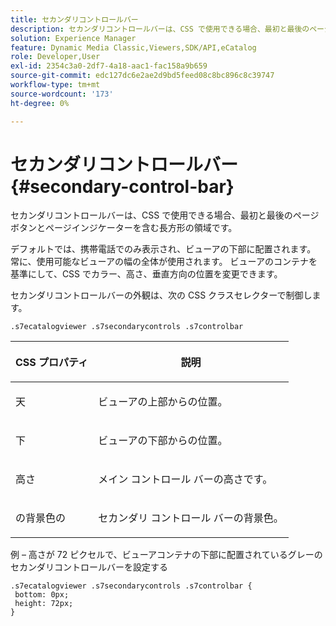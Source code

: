 ```yaml
---
title: セカンダリコントロールバー
description: セカンダリコントロールバーは、CSS で使用できる場合、最初と最後のページボタンとページインジケーターを含む長方形の領域です。
solution: Experience Manager
feature: Dynamic Media Classic,Viewers,SDK/API,eCatalog
role: Developer,User
exl-id: 2354c3a0-2df7-4a18-aac1-fac158a9b659
source-git-commit: edc127dc6e2ae2d9bd5feed08c8bc896c8c39747
workflow-type: tm+mt
source-wordcount: '173'
ht-degree: 0%

---
```


# セカンダリコントロールバー{#secondary-control-bar}

セカンダリコントロールバーは、CSS で使用できる場合、最初と最後のページボタンとページインジケーターを含む長方形の領域です。

デフォルトでは、携帯電話でのみ表示され、ビューアの下部に配置されます。 常に、使用可能なビューアの幅の全体が使用されます。 ビューアのコンテナを基準にして、CSS でカラー、高さ、垂直方向の位置を変更できます。

セカンダリコントロールバーの外観は、次の CSS クラスセレクターで制御します。

`.s7ecatalogviewer .s7secondarycontrols .s7controlbar`

<table id="table_2C8D322F57114A72B43053CB4539C65C"> 
 <thead> 
  <tr> 
   <th colname="col1" class="entry"> <p> CSS プロパティ </p> </th> 
   <th colname="col2" class="entry"> <p>説明 </p> </th> 
  </tr> 
 </thead>
 <tbody> 
  <tr> 
   <td colname="col1"> <p> <span class="codeph"> 天 </span> </p> </td> 
   <td colname="col2"> <p>ビューアの上部からの位置。 </p> </td> 
  </tr> 
  <tr> 
   <td colname="col1"> <p> <span class="codeph"> 下 </span> </p> </td> 
   <td colname="col2"> <p>ビューアの下部からの位置。 </p> </td> 
  </tr> 
  <tr> 
   <td colname="col1"> <p> <span class="codeph"> 高さ </span> </p> </td> 
   <td colname="col2"> <p>メイン コントロール バーの高さです。 </p> </td> 
  </tr> 
  <tr> 
   <td colname="col1"> <p> <span class="codeph"> の背景色の </span> </p> </td> 
   <td colname="col2"> <p>セカンダリ コントロール バーの背景色。 </p> </td> 
  </tr> 
 </tbody> 
</table>

例 – 高さが 72 ピクセルで、ビューアコンテナの下部に配置されているグレーのセカンダリコントロールバーを設定する

```
.s7ecatalogviewer .s7secondarycontrols .s7controlbar {  
 bottom: 0px; 
 height: 72px; 
}
```
